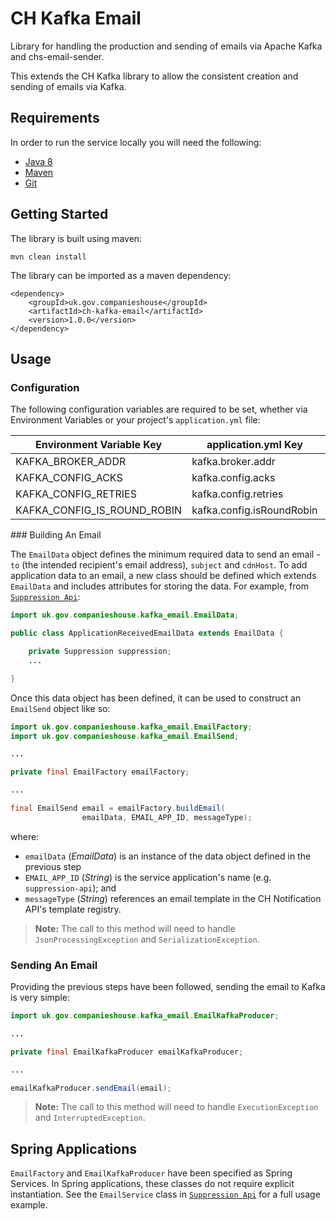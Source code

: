 # CH Kafka Email

Library for handling the production and sending of emails via Apache Kafka and chs-email-sender.

This extends the CH Kafka library to allow the consistent creation and sending of emails via Kafka.

## Requirements

In order to run the service locally you will need the following:
- [Java 8](http://www.oracle.com/technetwork/java/javase/downloads/jdk8-downloads-2133151.html)
- [Maven](https://maven.apache.org/download.cgi)
- [Git](https://git-scm.com/downloads)

## Getting Started

The library is built using maven:
```
mvn clean install
```

The library can be imported as a maven dependency:
```
<dependency>
    <groupId>uk.gov.companieshouse</groupId>
    <artifactId>ch-kafka-email</artifactId>
    <version>1.0.0</version>
</dependency>
```

## Usage

### Configuration

The following configuration variables are required to be set, whether via Environment Variables or your project's `application.yml` file:

Environment Variable Key    | application.yml Key       | Example                                                     
--------------------------- | ------------------------- | -------------
KAFKA_BROKER_ADDR           | kafka.broker.addr         | kafka:9092
KAFKA_CONFIG_ACKS           | kafka.config.acks         | WAIT_FOR_ALL
KAFKA_CONFIG_RETRIES        | kafka.config.retries      | false
KAFKA_CONFIG_IS_ROUND_ROBIN | kafka.config.isRoundRobin | 10

### Building An Email

The `EmailData` object defines the minimum required data to send an email - `to` (the intended recipient's email address), `subject` and `cdnHost`. To add application data to an email, a new class should be defined which extends `EmailData` and includes attributes for storing the data. For example, from [`Suppression Api`](https://github.com/companieshouse/suppression-api):

```java
import uk.gov.companieshouse.kafka_email.EmailData;

public class ApplicationReceivedEmailData extends EmailData {

    private Suppression suppression;
    ...

}
```

Once this data object has been defined, it can be used to construct an `EmailSend` object like so:
```java
import uk.gov.companieshouse.kafka_email.EmailFactory;
import uk.gov.companieshouse.kafka_email.EmailSend;

...

private final EmailFactory emailFactory;

...

final EmailSend email = emailFactory.buildEmail(
                emailData, EMAIL_APP_ID, messageType);
```
where:
* `emailData` (_EmailData_) is an instance of the data object defined in the previous step
* `EMAIL_APP_ID` (_String_) is the service application's name (e.g. `suppression-api`); and
* `messageType` (_String_) references an email template in the CH Notification API's template registry.

> **Note:** The call to this method will need to handle `JsonProcessingException` and `SerializationException`.

### Sending An Email

Providing the previous steps have been followed, sending the email to Kafka is very simple:
```java
import uk.gov.companieshouse.kafka_email.EmailKafkaProducer;

...

private final EmailKafkaProducer emailKafkaProducer;

...

emailKafkaProducer.sendEmail(email);
```

> **Note:** The call to this method will need to handle `ExecutionException` and `InterruptedException`.

## Spring Applications

`EmailFactory` and `EmailKafkaProducer` have been specified as Spring Services. In Spring applications, these classes do not require explicit instantiation. See the `EmailService` class in [`Suppression Api`](https://github.com/companieshouse/suppression-api) for a full usage example.
